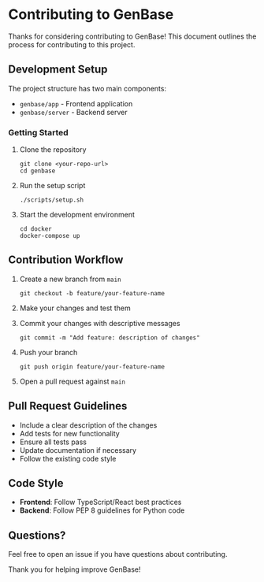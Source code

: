 # Contributing to GenBase

Thanks for considering contributing to GenBase! This document outlines the process for contributing to this project.

## Development Setup

The project structure has two main components:
- `genbase/app` - Frontend application
- `genbase/server` - Backend server


### Getting Started

1. Clone the repository
   ```
   git clone <your-repo-url>
   cd genbase
   ```

2. Run the setup script
   ```
   ./scripts/setup.sh
   ```

3. Start the development environment
   ```
   cd docker
   docker-compose up
   ```

## Contribution Workflow

1. Create a new branch from `main`
   ```
   git checkout -b feature/your-feature-name
   ```

2. Make your changes and test them

3. Commit your changes with descriptive messages
   ```
   git commit -m "Add feature: description of changes"
   ```

4. Push your branch
   ```
   git push origin feature/your-feature-name
   ```

5. Open a pull request against `main`

## Pull Request Guidelines

- Include a clear description of the changes
- Add tests for new functionality
- Ensure all tests pass
- Update documentation if necessary
- Follow the existing code style

## Code Style

- **Frontend**: Follow TypeScript/React best practices
- **Backend**: Follow PEP 8 guidelines for Python code


## Questions?

Feel free to open an issue if you have questions about contributing.

Thank you for helping improve GenBase!